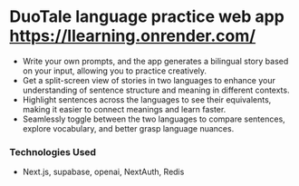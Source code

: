 # DuoTale language practice web app  https://llearning.onrender.com/

- Write your own prompts, and the app generates a bilingual story based on your input, allowing you to practice creatively.
- Get a split-screen view of stories in two languages to enhance your understanding of sentence structure and meaning in different contexts.
- Highlight sentences across the languages to see their equivalents, making it easier to connect meanings and learn faster.
- Seamlessly toggle between the two languages to compare sentences, explore vocabulary, and better grasp language nuances.

### Technologies Used

- Next.js, supabase, openai, NextAuth, Redis
